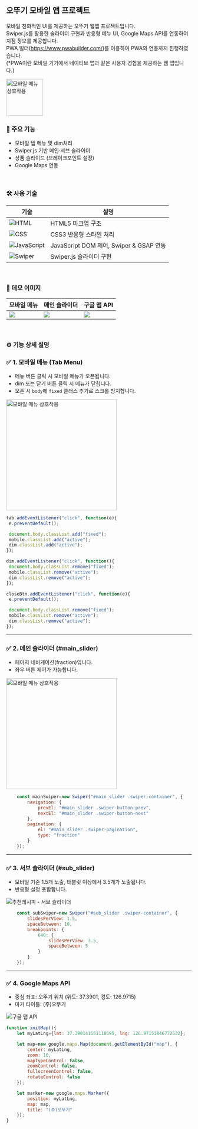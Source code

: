 ## 오뚜기 모바일 앱 프로젝트

모바일 친화적인 UI를 제공하는 오뚜기 웹앱 프로젝트입니다. <br>
Swiper.js를 활용한 슬라이더 구현과 반응형 메뉴 UI, Google Maps API를 연동하여 지점 정보를 제공합니다. <br>
PWA 빌더(https://www.pwabuilder.com/)를 이용하여 PWA와 연동까지 진행하였습니다. <br>
(*PWA이란 모바일 기기에서 네이티브 앱과 같은 사용자 경험을 제공하는 웹 앱입니다.)

<img src="images/ss0.jpg" width="100px" alt="모바일 메뉴 상호작용">

<br/>

### 🎯 주요 기능

- 모바일 탭 메뉴 및 dim처리
- Swiper.js 기반 메인·서브 슬라이더
- 상품 슬라이드 (브레이크포인트 설정)
- Google Maps 연동

<br/>

### 🛠️ 사용 기술

| 기술 | 설명 |
|------|------|
| ![HTML](https://img.shields.io/badge/HTML5-F05032?logo=html5&logoColor=white&style=flat-square) | HTML5 마크업 구조 |
| ![CSS](https://img.shields.io/badge/CSS3-1572B6?logo=css3&logoColor=white&style=flat-square) | CSS3 반응형 스타일 처리 |
| ![JavaScript](https://img.shields.io/badge/JavaScript-F7DF1E?logo=javascript&logoColor=000&style=flat-square) | JavaScript DOM 제어, Swiper & GSAP 연동 |
| ![Swiper](https://img.shields.io/badge/Swiper-6332F6?logo=swiper&logoColor=white&style=flat-square) | Swiper.js 슬라이더 구현 |

<br/>

### 📸 데모 이미지

| 모바일 메뉴 | 메인 슬라이더 | 구글 맵 API |
|-------------|----------------|-------------|
| ![](images/ss1.jpg) | ![](images/ss2.jpg) | ![](images/ss4.jpg) |



<br/>

### ⚙️ 기능 상세 설명

### ✅  1. 모바일 메뉴 (Tab Menu)
- 메뉴 버튼 클릭 시 모바일 메뉴가 오픈됩니다.
- dim 또는 닫기 버튼 클릭 시 메뉴가 닫힙니다.
- 오픈 시 `body`에 `fixed` 클래스 추가로 스크롤 방지합니다.

<img src="images/ss1.jpg" width="300px" alt="모바일 메뉴 상호작용">

 ``` JavaScript
tab.addEventListener("click", function(e){
  e.preventDefault();

  document.body.classList.add("fixed");
  mobile.classList.add("active");
  dim.classList.add("active");
});

dim.addEventListener("click", function(){
  document.body.classList.remove("fixed");
  mobile.classList.remove("active");
  dim.classList.remove("active");
});

closeBtn.addEventListener("click", function(e){
  e.preventDefault();

  document.body.classList.remove("fixed");
  mobile.classList.remove("active");
  dim.classList.remove("active");
});
```

---

### ✅ 2. 메인 슬라이더 (#main_slider)

- 페이지 네비게이션(fraction)입니다.
- 좌우 버튼 제어가 가능합니다.

<img src="images/ss2.jpg" width="300px" alt="모바일 메뉴 상호작용">

```javascript
	const mainSwiper=new Swiper("#main_slider .swiper-container", {
		navigation: {
			prevEl: "#main_slider .swiper-button-prev",
			nextEl: "#main_slider .swiper-button-next"
		},
		pagination: {
			el: "#main_slider .swiper-pagination",
			type: "fraction"
		}
	});
```

---

### ✅  3. 서브 슬라이더 (#sub_slider)

- 모바일 기준 1.5개 노출, 태블릿 이상에서 3.5개가 노출됩니다.
- 반응형 설정 포함합니다.

<img src="images/ss3.jpg" alt="추천레시피 - 서브 슬라이더">

```javascript
	const subSwiper=new Swiper("#sub_slider .swiper-container", {
		slidesPerView: 1.5,
		spaceBetween: 10,
		breakpoints: {
			640: {
				slidesPerView: 3.5,
				spaceBetween: 5
			}
		}
	});
```

---

### ✅ 4. Google Maps API

- 중심 좌표: 오뚜기 위치 (위도: 37.3901, 경도: 126.9715)
- 마커 타이틀: (주)오뚜기

<img src="images/ss4.jpg" alt="구글 맵 API">

```javascript
function initMap(){
	let myLatLng={lat: 37.390141551118695, lng: 126.97151846772532};

	let map=new google.maps.Map(document.getElementById("map"), {
		center: myLatLng,
		zoom: 16,
		mapTypeControl: false,
		zoomControl: false,
		fullscreenControl: false,
		rotateControl: false
	});

	let marker=new google.maps.Marker({
		position: myLatLng,
		map: map,
		title: "(주)오뚜기"
	});
}
```
